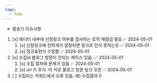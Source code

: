 ```yaml
---
tags:
  - Todo
---
```



- 발송기 이슈사항
1. [x] 에디터 내부에 신청링크 여부를 검사하는 로직 재점검 필요 ✅ 2024-05-01
	1. [x] 신청링크에 진하게가 설정되면 링크로 인식 못하는듯 ✅ 2024-05-01
	2. [x] 정규표현식 수정함 ✅ 2024-05-01
2. [x] 수집id 블로그 방문이 안되는 케이스 있음. ✅ 2024-05-01
	1. [x] 수집 절차에 문제가 있음 ✅ 2024-05-01
	2. [x] url 키 추가. 이 키로 블로그 방문 링크 오픈 ✅ 2024-05-01
3. [ ] 수집되는 키워드에서 오류 있음. 예) 수집결과 0
